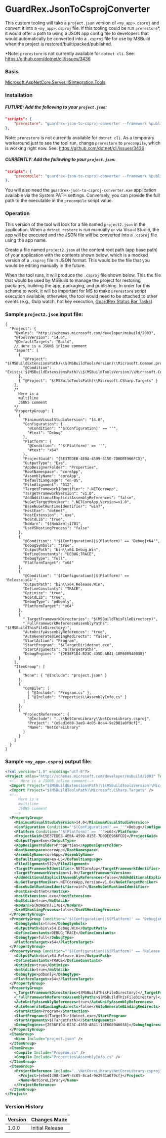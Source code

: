 # GuardRex.JsonToCsprojConverter
This custom tooling will take a `project.json` version of `<my_app>.csproj` and convert it into a `<my_app>.csproj` file. If this tooling could be run `prerestore`*, it would offer a path to using a JSON app config file to developers that would automatically be converted into a `.csproj` file for use by MSBuild when the project is restored/built/packed/published.

*Note: `prerestore` is not currently available for `dotnet cli`. See: https://github.com/dotnet/cli/issues/3436

### Basis
[Microsoft.AspNetCore.Server.IISIntegration.Tools](https://github.com/aspnet/IISIntegration/tree/dev/src/Microsoft.AspNetCore.Server.IISIntegration.Tools)

### Installation
##### FUTURE: Add the following to your `project.json`:
```json
"scripts": {
    "prerestore": "guardrex-json-to-csproj-converter --framework %publish:FullTargetFramework%"
},
```
Note: `prerestore` is not currently available for `dotnet cli`. As a temporary workaround just to see the tool run, change `prerestore` to `precompile`, which is working right now. See: https://github.com/dotnet/cli/issues/3436

##### CURRENTLY: Add the following to your `project.json`:
```json
"scripts": {
    "precompile": "guardrex-json-to-csproj-converter --framework %publish:FullTargetFramework%"
},
```

You will also need the `guardrex-json-to-csproj-converter.exe` application available via the System PATH settings. Conversely, you can provide the full path to the executable in the `precompile` script value.

### Operation
This version of the tool will look for a file named `project2.json` in the application. When a `dotnet restore` is run manually or via Visual Studio, the app will be executed and the JSON file will be converted into a `.csproj` file using the app name.

Create a file named `project2.json` at the content root path (app base path) of your application with the contents shown below, which is a mocked version of a `.csproj` file in JSON format. This would be the file that you would be editing manually in the future.

When the tool runs, it will produce the `.csproj` file shown below. This the file that would be used by MSBuild to manage the project for restoring packages, building the app, packaging, and publishing. In order for this scheme to work, it will be important for MS to make `prerestore` script execution available; otherwise, the tool would need to be attached to other events (e.g., Gulp watch, hot key execution, [GuardRex Status Bar Tasks](https://marketplace.visualstudio.com/items?itemName=GuardRex.status-bar-tasks)).

### Sample `project2.json` input file:
```
{
  "Project": {
    "@xmlns": "http://schemas.microsoft.com/developer/msbuild/2003",
    "@ToolsVersion": "14.0",
    "@DefaultTargets": "Build",
    // Here is a JSON5 inline comment
    "Import": [
      {
        "@Project": "$(MSBuildExtensionsPath)\\$(MSBuildToolsVersion)\\Microsoft.Common.props",
        "@Condition": "Exists('$(MSBuildExtensionsPath)\\$(MSBuildToolsVersion)\\Microsoft.Common.props')"
      },
      { "@Project": "$(MSBuildToolsPath)\\Microsoft.CSharp.Targets" }
    ],
    /*
      Here is a
      multiline
      JSON5 comment
    */
    "PropertyGroup": [
      {
        "MinimumVisualStudioVersion": "14.0",
        "Configuration": {
          "@Condition": "'$(Configuration)' == ''",
          "#text": "Debug"
        },
        "Platform": {
          "@Condition": "'$(Platform)' == ''",
          "#text": "x64"
        },
        "ProjectGuid": "{5E37EDEB-4E0A-4599-815E-7D0DEE966FCD}",
        "OutputType": "Exe",
        "AppDesignerFolder": "Properties",
        "RootNamespace": "coreApp",
        "AssemblyName": "coreApp",
        "DefaultLanguage": "en-US",
        "FileAlignment": "512",
        "TargetFrameworkIdentifier": ".NETCoreApp",
        "TargetFrameworkVersion": "v1.0",
        "AddAdditionalExplicitAssemblyReferences": "false",
        "NuGetTargetMoniker": ".NETCoreApp,Version=v1.0",
        "BaseNuGetRuntimeIdentifier": "win7",
        "HostExe": "dotnet",
        "HostExtension": ".exe",
        "NoStdLib": "true",
        "NoWarn": "$(NoWarn);1701",
        "UseVSHostingProcess": "false"
      },
      {
        "@Condition": "'$(Configuration)|$(Platform)' == 'Debug|x64'",
        "DebugSymbols": "true",
        "OutputPath": "bin\\x64.Debug.Win",
        "DefineConstants": "DEBUG;TRACE",
        "DebugType": "full",
        "PlatformTarget": "x64"
      },
      {
        "@Condition": "'$(Configuration)|$(Platform)' == 'Release|x64'",
        "OutputPath": "bin\\x64.Release.Win",
        "DefineConstants": "TRACE",
        "Optimize": "true",
        "NoStdLib": "true",
        "DebugType": "pdbonly",
        "PlatformTarget": "x64"
      },
      {
        "_TargetFrameworkDirectories": "$(MSBuildThisFileDirectory)",
        "_FullFrameworkReferenceAssemblyPaths": "$(MSBuildThisFileDirectory)",
        "AutoUnifyAssemblyReferences": "true",
        "AutoGenerateBindingRedirects": "false",
        "StartAction": "Program",
        "StartProgram": "$(TargetDir)dotnet.exe",
        "StartArguments": "$(TargetPath)",
        "DebugEngines": "{2E36F1D4-B23C-435D-AB41-18E608940038}"
      }
    ],
    "ItemGroup": [
      {
        "None": { "@Include": "project.json" }
      },
      {
        "Compile": [
          { "@Include": "Program.cs" },
          { "@Include": "Properties\\AssemblyInfo.cs" }
        ]
      },
      {
        "ProjectReference": {
          "@Include": "..\\NetCoreLibrary\\NetCoreLibrary.csproj",
          "Project": "{e5ed1d08-3ae9-4c05-8ca4-9e2981a0f9cf}",
          "Name": "NetCoreLibrary"
        }
      }
    ]
  }
}
```

### Sample `<my_app>.csproj` output file:
```xml
<?xml version="1.0" encoding="utf-8"?>
<Project xmlns="http://schemas.microsoft.com/developer/msbuild/2003" ToolsVersion="14.0" DefaultTargets="Build">
  <!-- Here is a JSON5 inline comment-->
  <Import Project="$(MSBuildExtensionsPath)\$(MSBuildToolsVersion)\Microsoft.Common.props" Condition="Exists('$(MSBuildExtensionsPath)\$(MSBuildToolsVersion)\Microsoft.Common.props')" />
  <Import Project="$(MSBuildToolsPath)\Microsoft.CSharp.Targets" />
  <!--
      Here is a
      multiline
      JSON5 comment
    -->
  <PropertyGroup>
    <MinimumVisualStudioVersion>14.0</MinimumVisualStudioVersion>
    <Configuration Condition="'$(Configuration)' == ''">Debug</Configuration>
    <Platform Condition="'$(Platform)' == ''">x64</Platform>
    <ProjectGuid>{5E37EDEB-4E0A-4599-815E-7D0DEE966FCD}</ProjectGuid>
    <OutputType>Exe</OutputType>
    <AppDesignerFolder>Properties</AppDesignerFolder>
    <RootNamespace>coreApp</RootNamespace>
    <AssemblyName>coreApp</AssemblyName>
    <DefaultLanguage>en-US</DefaultLanguage>
    <FileAlignment>512</FileAlignment>
    <TargetFrameworkIdentifier>.NETCoreApp</TargetFrameworkIdentifier>
    <TargetFrameworkVersion>v1.0</TargetFrameworkVersion>
    <AddAdditionalExplicitAssemblyReferences>false</AddAdditionalExplicitAssemblyReferences>
    <NuGetTargetMoniker>.NETCoreApp,Version=v1.0</NuGetTargetMoniker>
    <BaseNuGetRuntimeIdentifier>win7</BaseNuGetRuntimeIdentifier>
    <HostExe>dotnet</HostExe>
    <HostExtension>.exe</HostExtension>
    <NoStdLib>true</NoStdLib>
    <NoWarn>$(NoWarn);1701</NoWarn>
    <UseVSHostingProcess>false</UseVSHostingProcess>
  </PropertyGroup>
  <PropertyGroup Condition="'$(Configuration)|$(Platform)' == 'Debug|x64'">
    <DebugSymbols>true</DebugSymbols>
    <OutputPath>bin\x64.Debug.Win</OutputPath>
    <DefineConstants>DEBUG;TRACE</DefineConstants>
    <DebugType>full</DebugType>
    <PlatformTarget>x64</PlatformTarget>
  </PropertyGroup>
  <PropertyGroup Condition="'$(Configuration)|$(Platform)' == 'Release|x64'">
    <OutputPath>bin\x64.Release.Win</OutputPath>
    <DefineConstants>TRACE</DefineConstants>
    <Optimize>true</Optimize>
    <NoStdLib>true</NoStdLib>
    <DebugType>pdbonly</DebugType>
    <PlatformTarget>x64</PlatformTarget>
  </PropertyGroup>
  <PropertyGroup>
    <_TargetFrameworkDirectories>$(MSBuildThisFileDirectory)</_TargetFrameworkDirectories>
    <_FullFrameworkReferenceAssemblyPaths>$(MSBuildThisFileDirectory)</_FullFrameworkReferenceAssemblyPaths>
    <AutoUnifyAssemblyReferences>true</AutoUnifyAssemblyReferences>
    <AutoGenerateBindingRedirects>false</AutoGenerateBindingRedirects>
    <StartAction>Program</StartAction>
    <StartProgram>$(TargetDir)dotnet.exe</StartProgram>
    <StartArguments>$(TargetPath)</StartArguments>
    <DebugEngines>{2E36F1D4-B23C-435D-AB41-18E608940038}</DebugEngines>
  </PropertyGroup>
  <ItemGroup>
    <None Include="project.json" />
  </ItemGroup>
  <ItemGroup>
    <Compile Include="Program.cs" />
    <Compile Include="Properties\AssemblyInfo.cs" />
  </ItemGroup>
  <ItemGroup>
    <ProjectReference Include="..\NetCoreLibrary\NetCoreLibrary.csproj">
      <Project>{e5ed1d08-3ae9-4c05-8ca4-9e2981a0f9cf}</Project>
      <Name>NetCoreLibrary</Name>
    </ProjectReference>
  </ItemGroup>
</Project>
```

### Version History
Version | Changes Made
------- | ------------
1.0.0   | Initial Release
